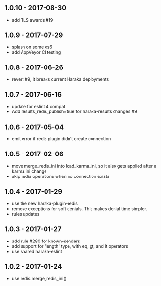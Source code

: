 
## 1.0.10 - 2017-08-30

- add TLS awards #19

## 1.0.9 - 2017-07-29

- splash on some es6
- add AppVeyor CI testing

## 1.0.8 - 2017-06-26

- revert #9, it breaks current Haraka deployments

## 1.0.7 - 2017-06-16

- update for eslint 4 compat
- Add results_redis_publish=true for haraka-results changes #9

## 1.0.6 - 2017-05-04

- emit error if redis plugin didn't create connection

## 1.0.5 - 2017-02-06

- move merge_redis_ini into load_karma_ini, so it also gets applied
  after a karma.ini change 
- skip redis operations when no connection exists


## 1.0.4 - 2017-01-29

- use the new haraka-plugin-redis
- remove exceptions for soft denials. This makes denial time simpler.
- rules updates


## 1.0.3 - 2017-01-27

- add rule #280 for known-senders
- add support for 'length' type, with eq, gt, and lt operators
- use shared haraka-eslint


## 1.0.2 - 2017-01-24

- use redis.merge_redis_ini()
